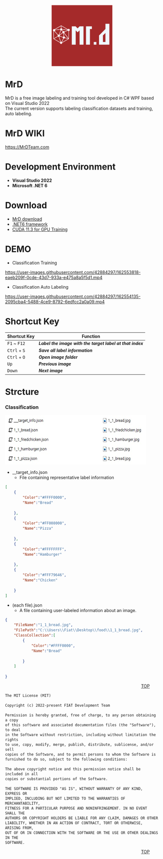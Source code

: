 <center>
<img src="https://github.com/gellston/MrD-Release/blob/main/Images/MrDLogo.png?raw=true" width=200></img> 
</center>

MrD
=======================

MrD is a free image labeling and training tool developed in C# WPF based on Visual Studio 2022 <br/>
The current version supports labeling classification datasets and training, auto labeling.

MrD WIKI
=======================
https://MrDTeam.com

Development Environment
=======================
 - **Visual Studio 2022**
 - **Microsoft .NET 6**

Download
=======================

- <a href="https://github.com/gellston/MrD-Release/releases/download/0.5/MrD.exe" target="_blank">MrD download</a>
- <a href="https://dotnet.microsoft.com/en-us/download/dotnet/thank-you/runtime-desktop-6.0.2-windows-x64-installer" target="_blank">.NET6 framework</a>
- <a href="https://developer.nvidia.com/cuda-11.3.0-download-archive" target="_blank">CUDA 11.3 for GPU Training</a>



DEMO
=======================
- Classification Training

https://user-images.githubusercontent.com/42884297/162553818-eaeb209f-0cde-43d7-933a-e475a8a5f5d1.mp4




- Classification Auto Labeling

https://user-images.githubusercontent.com/42884297/162554135-2095cba4-5488-4ce9-8792-6edfcc2a0a09.mp4



Shortcut Key
=======================
| Shortcut Key | Function |
|---|---|
| <kbd>F1</kbd> ~ <kbd>F12</kbd> | ***Label the image with the target label at that index*** |
| <kbd>Ctrl</kbd> + <kbd>S</kbd> | ***Save all label information*** |
| <kbd>Ctrl</kbd> + <kbd>O</kbd> | ***Open image folder*** |
| <kbd>Up</kbd> | ***Previous image*** |
| <kbd>Down</kbd> | ***Next image***  |


Strcture
=======================
### Classification
<img src="https://github.com/gellston/FIAT-Release/blob/main/snapshoot/snapshot1.jpg?raw=true"></img>

- __target_info.json 
    - File containing representative label information
```json
[
    {
        "Color":"#FFFF0000",
        "Name":"Bread"
        
    },
    {
        "Color":"#FF008000",
        "Name":"Pizza"
        
    },
    {
        "Color":"#FFFFFFFF",
        "Name":"Hamburger"
        
    },
    {
        "Color":"#FFF79646",
        "Name":"Chicken"
        
    }
]
```

- (each file).json 
    - A file containing user-labeled information about an image.
```json
{
    "FileName":"1_1_bread.jpg",
    "FilePath":"C:\\Users\\Fiat\\Desktop\\food\\1_1_bread.jpg",
    "ClassCollection":[
        {
            "Color":"#FFFF0000",
            "Name":"Bread"
            
        }
    ]
    
}
```




<div style="text-align: right; margin-right:30px;"> 

[TOP](#vision-studio) 

</div>

```
The MIT License (MIT)

Copyright (c) 2022-present FIAT Development Team

Permission is hereby granted, free of charge, to any person obtaining a copy
of this software and associated documentation files (the "Software"), to deal
in the Software without restriction, including without limitation the rights
to use, copy, modify, merge, publish, distribute, sublicense, and/or sell
copies of the Software, and to permit persons to whom the Software is
furnished to do so, subject to the following conditions:

The above copyright notice and this permission notice shall be included in all
copies or substantial portions of the Software.

THE SOFTWARE IS PROVIDED "AS IS", WITHOUT WARRANTY OF ANY KIND, EXPRESS OR
IMPLIED, INCLUDING BUT NOT LIMITED TO THE WARRANTIES OF MERCHANTABILITY,
FITNESS FOR A PARTICULAR PURPOSE AND NONINFRINGEMENT. IN NO EVENT SHALL THE
AUTHORS OR COPYRIGHT HOLDERS BE LIABLE FOR ANY CLAIM, DAMAGES OR OTHER
LIABILITY, WHETHER IN AN ACTION OF CONTRACT, TORT OR OTHERWISE, ARISING FROM,
OUT OF OR IN CONNECTION WITH THE SOFTWARE OR THE USE OR OTHER DEALINGS IN THE
SOFTWARE.
```
<div style="text-align: right; margin-right:30px;"> 

[TOP](#vision-studio) 

</div>
